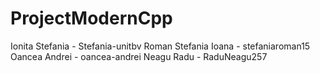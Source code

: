 # ProjectModernCpp
Ionita Stefania - Stefania-unitbv
Roman Stefania Ioana - stefaniaroman15
Oancea Andrei - oancea-andrei
Neagu Radu - RaduNeagu257
